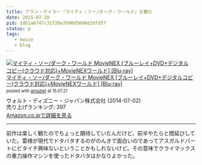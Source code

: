 ```yaml
---
title: アラン・テイラー『マイティ・ソー/ダーク・ワールド』を観た
date: 2015-07-20
pid: 1db1a6747c31f20e7b90d5606d2dfd57
status: p
tags:
   - movie
   - blog
---
```


<div class="amazlet-box" style="margin-bottom:0px;"><div class="amazlet-image" style="float:left;margin:0px 12px 1px 0px;"><a href="http://www.amazon.co.jp/exec/obidos/ASIN/B00JIJVJP4/dotimpact-22/ref=nosim/" name="amazletlink" target="_blank"><img src="http://ecx.images-amazon.com/images/I/51eXUDff4BL._SL160_.jpg" alt="マイティ・ソー/ダーク・ワールド MovieNEX [ブルーレイ+DVD+デジタルコピー(クラウド対応)+MovieNEXワールド] [Blu-ray]" style="border: none;" /></a></div><div class="amazlet-info" style="line-height:120%; margin-bottom: 10px"><div class="amazlet-name" style="margin-bottom:10px;line-height:120%"><a href="http://www.amazon.co.jp/exec/obidos/ASIN/B00JIJVJP4/dotimpact-22/ref=nosim/" name="amazletlink" target="_blank">マイティ・ソー/ダーク・ワールド MovieNEX [ブルーレイ+DVD+デジタルコピー(クラウド対応)+MovieNEXワールド] [Blu-ray]</a><div class="amazlet-powered-date" style="font-size:80%;margin-top:5px;line-height:120%">posted with <a href="http://www.amazlet.com/" title="amazlet" target="_blank">amazlet</a> at 15.07.21</div></div><div class="amazlet-detail">ウォルト・ディズニー・ジャパン株式会社 (2014-07-02)<br />売り上げランキング: 397<br /></div><div class="amazlet-sub-info" style="float: left;"><div class="amazlet-link" style="margin-top: 5px"><a href="http://www.amazon.co.jp/exec/obidos/ASIN/B00JIJVJP4/dotimpact-22/ref=nosim/" name="amazletlink" target="_blank">Amazon.co.jpで詳細を見る</a></div></div></div><div class="amazlet-footer" style="clear: left"></div></div>

----

前作は楽しく観たのでちょっと期待していたんだけど、前半やたらと間延びしていた。雷様が現代でドタバタするのがのんきで面白いのであってアスガルドパートにビタイチ興味ないということかもしれないけど。その意味でクライマックスの重力操作マシンを使ったドタバタはかなりよかった。
